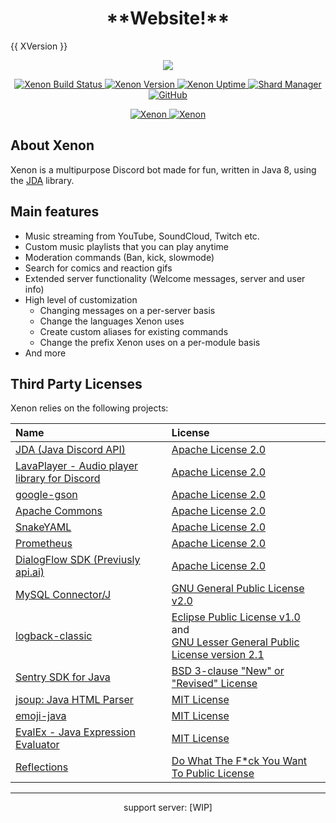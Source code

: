 <h1 align="center">**Website!**</h1>

{{ XVersion }}
<p align="center">
    <img src="https://github.com/DORAN03/filemanager/blob/main/Xenon-Banner-Edit.png">
</p>

<p align="center">
    <a href="https://github.com/DORAN03/filemanager/blob/main/xenon-buildstatus.svg">
        <img alt="Xenon Build Status" src="https://github.com/DORAN03/filemanager/blob/main/xenon-buildstatus.svg">
    </a>
    <a href="https://github.com/DORAN03/filemanager/blob/main/xenon-version.svg">
        <img src="https://github.com/DORAN03/filemanager/blob/main/xenon-version.svg" alt="Xenon Version">
    </a>
    <a href="https://github.com/DORAN03/filemanager/blob/main/xenon-uptime.svg">
        <img src="https://github.com/DORAN03/filemanager/blob/main/xenon-uptime.svg" alt="Xenon Uptime">
    </a>
    <a href="https://github.com/DORAN03/filemanager/blob/main/xenon-shards.svg">
        <img src="https://github.com/DORAN03/filemanager/blob/main/xenon-shards.svg" alt="Shard Manager">
    </a>
    <a href="https://www.gnu.org/licenses/gpl-3.0.en.html">
        <img src="https://img.shields.io/github/license/avaire/avaire.svg" alt="GitHub" >
    </a>
</p>

<p align="center">
    <a href="https://discordbots.org/bot/928794783923712021">
        <img src="https://discordbots.org/api/widget/servers/928794783923712021.svg?noavatar=true" alt="Xenon">
    </a>
    <a href="https://discordbots.org/bot/928794783923712021">
        <img src="https://discordbots.org/api/widget/upvotes/928794783923712021.svg?noavatar=true" alt="Xenon">
    </a>
</p>

## About Xenon

Xenon is a multipurpose Discord bot made for fun, written in Java 8, using the [JDA](https://github.com/DV8FromTheWorld/JDA) library.

## Main features

- Music streaming from YouTube, SoundCloud, Twitch etc.
- Custom music playlists that you can play anytime
- Moderation commands (Ban, kick, slowmode)
- Search for comics and reaction gifs
- Extended server functionality (Welcome messages, server and user info)
- High level of customization
    - Changing messages on a per-server basis
    - Change the languages Xenon uses
    - Create custom aliases for existing commands
    - Change the prefix Xenon uses on a per-module basis
- And more

## Third Party Licenses
Xenon relies on the following projects:

| Name | License  |
|:---|:---|
| [JDA (Java Discord API)](https://github.com/DV8FromTheWorld/JDA) | [Apache License 2.0](https://github.com/DV8FromTheWorld/JDA/blob/master/LICENSE) |
| [LavaPlayer - Audio player library for Discord](https://github.com/sedmelluq/lavaplayer) | [Apache License 2.0](https://github.com/sedmelluq/lavaplayer/blob/master/LICENSE) |
| [google-gson](https://github.com/google/gson) | [Apache License 2.0](https://github.com/google/gson/blob/master/LICENSE) |
| [Apache Commons](https://commons.apache.org/) | [Apache License 2.0](http://www.apache.org/licenses/) |
| [SnakeYAML](https://bitbucket.org/asomov/snakeyaml) | [Apache License 2.0](https://bitbucket.org/asomov/snakeyaml/src/09b3c585c1a5b1452a13c41ec63da6466bce9137/LICENSE.txt?at=default&fileviewer=file-view-default) |
| [Prometheus](https://github.com/prometheus) | [Apache License 2.0](https://github.com/prometheus/client_java/blob/master/LICENSE) |
| [DialogFlow SDK (Previusly api.ai)](https://github.com/dialogflow/dialogflow-java-client) | [Apache License 2.0](https://github.com/dialogflow/dialogflow-java-client/blob/master/LICENSE) |
| [MySQL Connector/J](https://github.com/mysql/mysql-connector-j) | [GNU General Public License v2.0](https://github.com/mysql/mysql-connector-j/blob/release/5.1/COPYING) |
| [logback-classic](https://github.com/qos-ch/logback/tree/master/logback-classic) | [Eclipse Public License v1.0](https://github.com/qos-ch/logback/blob/master/LICENSE.txt) and<br>[GNU Lesser General Public License version 2.1](https://github.com/qos-ch/logback/blob/master/LICENSE.txt) |
| [Sentry SDK for Java](https://github.com/getsentry/sentry-java) | [BSD 3-clause "New" or "Revised" License](https://github.com/getsentry/sentry-java/blob/master/LICENSE) |
| [jsoup: Java HTML Parser](https://github.com/jhy/jsoup) | [MIT License](https://github.com/jhy/jsoup/blob/master/LICENSE) |
| [emoji-java](https://github.com/vdurmont/emoji-java) | [MIT License](https://github.com/vdurmont/emoji-java/blob/master/LICENSE.md) |
| [EvalEx - Java Expression Evaluator](https://github.com/uklimaschewski/EvalEx) | [MIT License](https://github.com/uklimaschewski/EvalEx/blob/master/LICENSE) |
| [Reflections](https://github.com/ronmamo/reflections) | [Do What The F\*ck You Want To Public License](https://github.com/ronmamo/reflections/blob/master/COPYING.txt) |

---

<p align="center">
     support server: [WIP]
</p>
